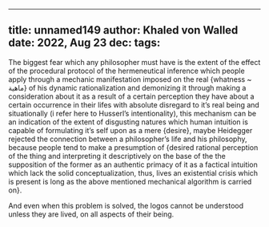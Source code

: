 
---
title: unnamed149
author: Khaled von Walled
date: 2022, Aug 23
dec:
tags:
---
The biggest fear which any philosopher must have is the extent of the effect of the procedural protocol of the hermeneutical inference which people apply through a mechanic manifestation imposed on the real {whatness ~ ماهية} of his dynamic rationalization and demonizing it through making a consideration about it as a result of a certain perception they have about a certain occurrence in their lifes with absolute disregard to it’s real being and situationally (i refer here to Husserl’s intentionality), this mechanism can be an indication of the extent of disgusting natures which human intuition is capable of formulating it’s self upon as a mere {desire}, maybe Heidegger rejected the connection between a philosopher’s life and his philosophy, because people tend to make a presumption of {desired rational perception of the thing and interpreting it descriptively on the base of the the supposition of the former as an authentic primacy of it as a factical intuition which lack the solid conceptualization, thus, lives an existential crisis which is present is long as the above mentioned mechanical algorithm is carried on}.


And even when this problem is solved, the logos cannot be understood unless they are lived, on all aspects of their being.



